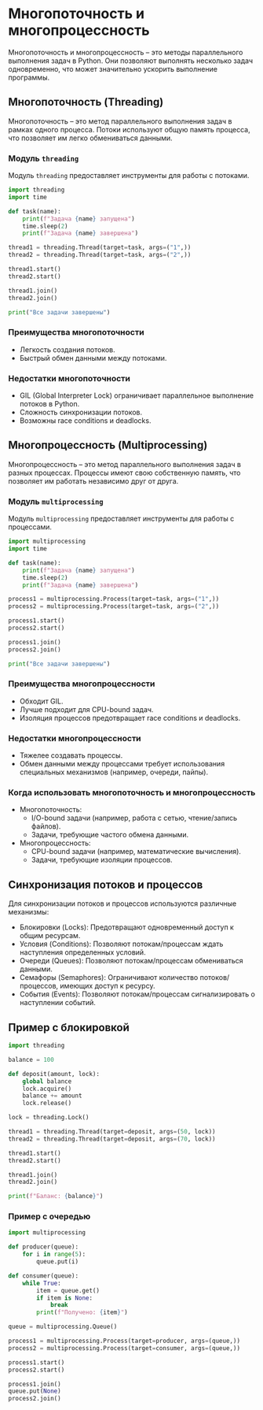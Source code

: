 # Многопоточность и многопроцессность
Многопоточность и многопроцессность – это методы параллельного выполнения задач в Python. Они позволяют выполнять несколько задач одновременно, что может значительно ускорить выполнение программы.

## Многопоточность (Threading)
Многопоточность – это метод параллельного выполнения задач в рамках одного процесса. Потоки используют общую память процесса, что позволяет им легко обмениваться данными.

### Модуль `threading`
Модуль `threading` предоставляет инструменты для работы с потоками.

```Python
import threading
import time

def task(name):
    print(f"Задача {name} запущена")
    time.sleep(2)
    print(f"Задача {name} завершена")

thread1 = threading.Thread(target=task, args=("1",))
thread2 = threading.Thread(target=task, args=("2",))

thread1.start()
thread2.start()

thread1.join()
thread2.join()

print("Все задачи завершены")
```
### Преимущества многопоточности
- Легкость создания потоков.
- Быстрый обмен данными между потоками.
### Недостатки многопоточности
- GIL (Global Interpreter Lock) ограничивает параллельное выполнение потоков в Python.
- Сложность синхронизации потоков.
- Возможны race conditions и deadlocks.
## Многопроцессность (Multiprocessing)
Многопроцессность – это метод параллельного выполнения задач в разных процессах. Процессы имеют свою собственную память, что позволяет им работать независимо друг от друга.

### Модуль `multiprocessing`
Модуль `multiprocessing` предоставляет инструменты для работы с процессами.

```Python
import multiprocessing
import time

def task(name):
    print(f"Задача {name} запущена")
    time.sleep(2)
    print(f"Задача {name} завершена")

process1 = multiprocessing.Process(target=task, args=("1",))
process2 = multiprocessing.Process(target=task, args=("2",))

process1.start()
process2.start()

process1.join()
process2.join()

print("Все задачи завершены")
```
### Преимущества многопроцессности
- Обходит GIL.
- Лучше подходит для CPU-bound задач.
- Изоляция процессов предотвращает race conditions и deadlocks.
### Недостатки многопроцессности
- Тяжелее создавать процессы.
- Обмен данными между процессами требует использования специальных механизмов (например, очереди, пайпы).
### Когда использовать многопоточность и многопроцессность
- Многопоточность:
    - I/O-bound задачи (например, работа с сетью, чтение/запись файлов).
    - Задачи, требующие частого обмена данными.
- Многопроцессность:
    - CPU-bound задачи (например, математические вычисления).
    - Задачи, требующие изоляции процессов.
## Синхронизация потоков и процессов
Для синхронизации потоков и процессов используются различные механизмы:

- Блокировки (Locks): Предотвращают одновременный доступ к общим ресурсам.
- Условия (Conditions): Позволяют потокам/процессам ждать наступления определенных условий.
- Очереди (Queues): Позволяют потокам/процессам обмениваться данными.
- Семафоры (Semaphores): Ограничивают количество потоков/процессов, имеющих доступ к ресурсу.
- События (Events): Позволяют потокам/процессам сигнализировать о наступлении событий.
## Пример с блокировкой
```Python
import threading

balance = 100

def deposit(amount, lock):
    global balance
    lock.acquire()
    balance += amount
    lock.release()

lock = threading.Lock()

thread1 = threading.Thread(target=deposit, args=(50, lock))
thread2 = threading.Thread(target=deposit, args=(70, lock))

thread1.start()
thread2.start()

thread1.join()
thread2.join()

print(f"Баланс: {balance}")
```
### Пример с очередью
```Python
import multiprocessing

def producer(queue):
    for i in range(5):
        queue.put(i)

def consumer(queue):
    while True:
        item = queue.get()
        if item is None:
            break
        print(f"Получено: {item}")

queue = multiprocessing.Queue()

process1 = multiprocessing.Process(target=producer, args=(queue,))
process2 = multiprocessing.Process(target=consumer, args=(queue,))

process1.start()
process2.start()

process1.join()
queue.put(None)
process2.join()
```